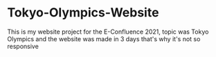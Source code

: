 # Tokyo-Olympics-Website
This is my website project for the E-Confluence 2021, topic was Tokyo Olympics and the website was made in 3 days that's why it's not so responsive
